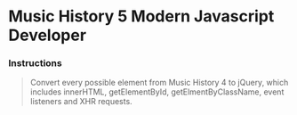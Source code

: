 # Music History 5 Modern Javascript Developer


### Instructions
>Convert every possible element from Music History 4 to jQuery, which includes innerHTML, getElementById, getElmentByClassName, event listeners and XHR requests.

